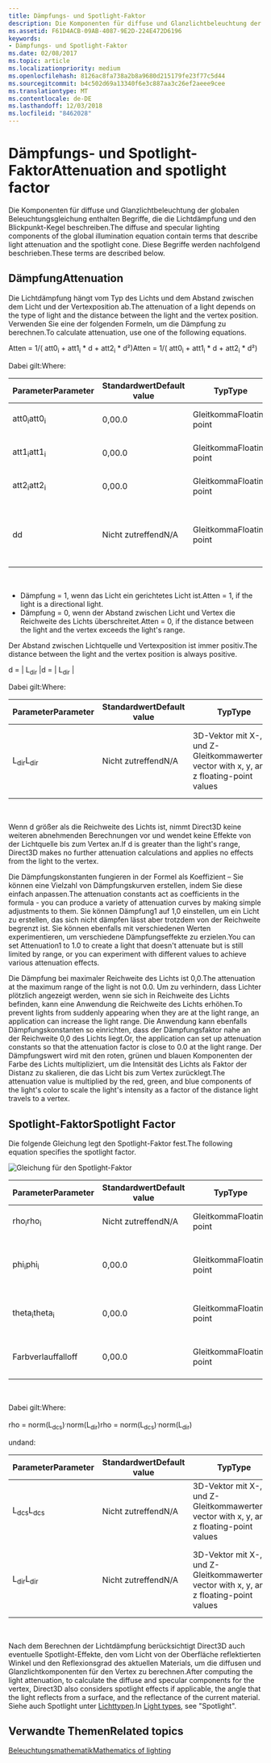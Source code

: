 ```yaml
---
title: Dämpfungs- und Spotlight-Faktor
description: Die Komponenten für diffuse und Glanzlichtbeleuchtung der globalen Beleuchtungsgleichung enthalten Begriffe, die die Lichtdämpfung und den Blickpunkt-Kegel beschreiben.
ms.assetid: F61D4ACB-09AB-4087-9E2D-224E472D6196
keywords:
- Dämpfungs- und Spotlight-Faktor
ms.date: 02/08/2017
ms.topic: article
ms.localizationpriority: medium
ms.openlocfilehash: 8126ac8fa738a2b8a9680d215179fe23f77c5d44
ms.sourcegitcommit: b4c502d69a13340f6e3c887aa3c26ef2aeee9cee
ms.translationtype: MT
ms.contentlocale: de-DE
ms.lasthandoff: 12/03/2018
ms.locfileid: "8462028"
---
```

# <a name="attenuation-and-spotlight-factor"></a><span data-ttu-id="5f058-104">Dämpfungs- und Spotlight-Faktor</span><span class="sxs-lookup"><span data-stu-id="5f058-104">Attenuation and spotlight factor</span></span>


<span data-ttu-id="5f058-105">Die Komponenten für diffuse und Glanzlichtbeleuchtung der globalen Beleuchtungsgleichung enthalten Begriffe, die die Lichtdämpfung und den Blickpunkt-Kegel beschreiben.</span><span class="sxs-lookup"><span data-stu-id="5f058-105">The diffuse and specular lighting components of the global illumination equation contain terms that describe light attenuation and the spotlight cone.</span></span> <span data-ttu-id="5f058-106">Diese Begriffe werden nachfolgend beschrieben.</span><span class="sxs-lookup"><span data-stu-id="5f058-106">These terms are described below.</span></span>

## <a name="span-idattenuationspanspan-idattenuationspanspan-idattenuationspanattenuation"></a><span data-ttu-id="5f058-107"><span id="Attenuation"></span><span id="attenuation"></span><span id="ATTENUATION"></span>Dämpfung</span><span class="sxs-lookup"><span data-stu-id="5f058-107"><span id="Attenuation"></span><span id="attenuation"></span><span id="ATTENUATION"></span>Attenuation</span></span>


<span data-ttu-id="5f058-108">Die Lichtdämpfung hängt vom Typ des Lichts und dem Abstand zwischen dem Licht und der Vertexposition ab.</span><span class="sxs-lookup"><span data-stu-id="5f058-108">The attenuation of a light depends on the type of light and the distance between the light and the vertex position.</span></span> <span data-ttu-id="5f058-109">Verwenden Sie eine der folgenden Formeln, um die Dämpfung zu berechnen.</span><span class="sxs-lookup"><span data-stu-id="5f058-109">To calculate attenuation, use one of the following equations.</span></span>

<span data-ttu-id="5f058-110">Atten = 1/( att0<sub>i</sub> + att1<sub>i</sub> \* d + att2<sub>i</sub> \* d²)</span><span class="sxs-lookup"><span data-stu-id="5f058-110">Atten = 1/( att0<sub>i</sub> + att1<sub>i</sub> \* d + att2<sub>i</sub> \* d²)</span></span>

<span data-ttu-id="5f058-111">Dabei gilt:</span><span class="sxs-lookup"><span data-stu-id="5f058-111">Where:</span></span>

| <span data-ttu-id="5f058-112">Parameter</span><span class="sxs-lookup"><span data-stu-id="5f058-112">Parameter</span></span>        | <span data-ttu-id="5f058-113">Standardwert</span><span class="sxs-lookup"><span data-stu-id="5f058-113">Default value</span></span> | <span data-ttu-id="5f058-114">Typ</span><span class="sxs-lookup"><span data-stu-id="5f058-114">Type</span></span>           | <span data-ttu-id="5f058-115">Beschreibung</span><span class="sxs-lookup"><span data-stu-id="5f058-115">Description</span></span>                                     | <span data-ttu-id="5f058-116">Bereich</span><span class="sxs-lookup"><span data-stu-id="5f058-116">Range</span></span>          |
|------------------|---------------|----------------|-------------------------------------------------|----------------|
| <span data-ttu-id="5f058-117">att0<sub>i</sub></span><span class="sxs-lookup"><span data-stu-id="5f058-117">att0<sub>i</sub></span></span> | <span data-ttu-id="5f058-118">0,0</span><span class="sxs-lookup"><span data-stu-id="5f058-118">0.0</span></span>           | <span data-ttu-id="5f058-119">Gleitkomma</span><span class="sxs-lookup"><span data-stu-id="5f058-119">Floating point</span></span> | <span data-ttu-id="5f058-120">Konstanter Dämpfungsfaktor</span><span class="sxs-lookup"><span data-stu-id="5f058-120">Constant attenuation factor</span></span>                     | <span data-ttu-id="5f058-121">0 bis +unendlich</span><span class="sxs-lookup"><span data-stu-id="5f058-121">0 to +infinity</span></span> |
| <span data-ttu-id="5f058-122">att1<sub>i</sub></span><span class="sxs-lookup"><span data-stu-id="5f058-122">att1<sub>i</sub></span></span> | <span data-ttu-id="5f058-123">0,0</span><span class="sxs-lookup"><span data-stu-id="5f058-123">0.0</span></span>           | <span data-ttu-id="5f058-124">Gleitkomma</span><span class="sxs-lookup"><span data-stu-id="5f058-124">Floating point</span></span> | <span data-ttu-id="5f058-125">Linearer Dämpfungsfaktor</span><span class="sxs-lookup"><span data-stu-id="5f058-125">Linear attenuation factor</span></span>                       | <span data-ttu-id="5f058-126">0 bis +unendlich</span><span class="sxs-lookup"><span data-stu-id="5f058-126">0 to +infinity</span></span> |
| <span data-ttu-id="5f058-127">att2<sub>i</sub></span><span class="sxs-lookup"><span data-stu-id="5f058-127">att2<sub>i</sub></span></span> | <span data-ttu-id="5f058-128">0,0</span><span class="sxs-lookup"><span data-stu-id="5f058-128">0.0</span></span>           | <span data-ttu-id="5f058-129">Gleitkomma</span><span class="sxs-lookup"><span data-stu-id="5f058-129">Floating point</span></span> | <span data-ttu-id="5f058-130">Quadratischer Dämpfungsfaktor</span><span class="sxs-lookup"><span data-stu-id="5f058-130">Quadratic attenuation factor</span></span>                    | <span data-ttu-id="5f058-131">0 bis +unendlich</span><span class="sxs-lookup"><span data-stu-id="5f058-131">0 to +infinity</span></span> |
| <span data-ttu-id="5f058-132">d</span><span class="sxs-lookup"><span data-stu-id="5f058-132">d</span></span>                | <span data-ttu-id="5f058-133">Nicht zutreffend</span><span class="sxs-lookup"><span data-stu-id="5f058-133">N/A</span></span>           | <span data-ttu-id="5f058-134">Gleitkomma</span><span class="sxs-lookup"><span data-stu-id="5f058-134">Floating point</span></span> | <span data-ttu-id="5f058-135">Abstand zwischen Vertexposition und Position der Lichtquelle</span><span class="sxs-lookup"><span data-stu-id="5f058-135">Distance from vertex position to light position</span></span> | <span data-ttu-id="5f058-136">Nicht zutreffend</span><span class="sxs-lookup"><span data-stu-id="5f058-136">N/A</span></span>            |

 

-   <span data-ttu-id="5f058-137">Dämpfung = 1, wenn das Licht ein gerichtetes Licht ist.</span><span class="sxs-lookup"><span data-stu-id="5f058-137">Atten = 1, if the light is a directional light.</span></span>
-   <span data-ttu-id="5f058-138">Dämpfung = 0, wenn der Abstand zwischen Licht und Vertex die Reichweite des Lichts überschreitet.</span><span class="sxs-lookup"><span data-stu-id="5f058-138">Atten = 0, if the distance between the light and the vertex exceeds the light's range.</span></span>

<span data-ttu-id="5f058-139">Der Abstand zwischen Lichtquelle und Vertexposition ist immer positiv.</span><span class="sxs-lookup"><span data-stu-id="5f058-139">The distance between the light and the vertex position is always positive.</span></span>

<span data-ttu-id="5f058-140">d = | L<sub>dir</sub> |</span><span class="sxs-lookup"><span data-stu-id="5f058-140">d = | L<sub>dir</sub> |</span></span>

<span data-ttu-id="5f058-141">Dabei gilt:</span><span class="sxs-lookup"><span data-stu-id="5f058-141">Where:</span></span>

| <span data-ttu-id="5f058-142">Parameter</span><span class="sxs-lookup"><span data-stu-id="5f058-142">Parameter</span></span>       | <span data-ttu-id="5f058-143">Standardwert</span><span class="sxs-lookup"><span data-stu-id="5f058-143">Default value</span></span> | <span data-ttu-id="5f058-144">Typ</span><span class="sxs-lookup"><span data-stu-id="5f058-144">Type</span></span>                                             | <span data-ttu-id="5f058-145">Beschreibung</span><span class="sxs-lookup"><span data-stu-id="5f058-145">Description</span></span>                                                 |
|-----------------|---------------|--------------------------------------------------|-------------------------------------------------------------|
| <span data-ttu-id="5f058-146">L<sub>dir</sub></span><span class="sxs-lookup"><span data-stu-id="5f058-146">L<sub>dir</sub></span></span> | <span data-ttu-id="5f058-147">Nicht zutreffend</span><span class="sxs-lookup"><span data-stu-id="5f058-147">N/A</span></span>           | <span data-ttu-id="5f058-148">3D-Vektor mit X-, Y- und Z-Gleitkommawerten</span><span class="sxs-lookup"><span data-stu-id="5f058-148">3D vector with x, y, and z floating-point values</span></span> | <span data-ttu-id="5f058-149">Richtungsvektor von der Vertexposition bis zur Position der Lichtquelle</span><span class="sxs-lookup"><span data-stu-id="5f058-149">Direction vector from vertex position to the light position</span></span> |

 

<span data-ttu-id="5f058-150">Wenn d größer als die Reichweite des Lichts ist, nimmt Direct3D keine weiteren abnehmenden Berechnungen vor und wendet keine Effekte von der Lichtquelle bis zum Vertex an.</span><span class="sxs-lookup"><span data-stu-id="5f058-150">If d is greater than the light's range, Direct3D makes no further attenuation calculations and applies no effects from the light to the vertex.</span></span>

<span data-ttu-id="5f058-151">Die Dämpfungskonstanten fungieren in der Formel als Koeffizient – Sie können eine Vielzahl von Dämpfungskurven erstellen, indem Sie diese einfach anpassen.</span><span class="sxs-lookup"><span data-stu-id="5f058-151">The attenuation constants act as coefficients in the formula - you can produce a variety of attenuation curves by making simple adjustments to them.</span></span> <span data-ttu-id="5f058-152">Sie können Dämpfung1 auf 1,0 einstellen, um ein Licht zu erstellen, das sich nicht dämpfen lässt aber trotzdem von der Reichweite begrenzt ist. Sie können ebenfalls mit verschiedenen Werten experimentieren, um verschiedene Dämpfungseffekte zu erzielen.</span><span class="sxs-lookup"><span data-stu-id="5f058-152">You can set Attenuation1 to 1.0 to create a light that doesn't attenuate but is still limited by range, or you can experiment with different values to achieve various attenuation effects.</span></span>

<span data-ttu-id="5f058-153">Die Dämpfung bei maximaler Reichweite des Lichts ist 0,0.</span><span class="sxs-lookup"><span data-stu-id="5f058-153">The attenuation at the maximum range of the light is not 0.0.</span></span> <span data-ttu-id="5f058-154">Um zu verhindern, dass Lichter plötzlich angezeigt werden, wenn sie sich in Reichweite des Lichts befinden, kann eine Anwendung die Reichweite des Lichts erhöhen.</span><span class="sxs-lookup"><span data-stu-id="5f058-154">To prevent lights from suddenly appearing when they are at the light range, an application can increase the light range.</span></span> <span data-ttu-id="5f058-155">Die Anwendung kann ebenfalls Dämpfungskonstanten so einrichten, dass der Dämpfungsfaktor nahe an der Reichweite 0,0 des Lichts liegt.</span><span class="sxs-lookup"><span data-stu-id="5f058-155">Or, the application can set up attenuation constants so that the attenuation factor is close to 0.0 at the light range.</span></span> <span data-ttu-id="5f058-156">Der Dämpfungswert wird mit den roten, grünen und blauen Komponenten der Farbe des Lichts multipliziert, um die Intensität des Lichts als Faktor der Distanz zu skalieren, die das Licht bis zum Vertex zurücklegt.</span><span class="sxs-lookup"><span data-stu-id="5f058-156">The attenuation value is multiplied by the red, green, and blue components of the light's color to scale the light's intensity as a factor of the distance light travels to a vertex.</span></span>

## <a name="span-idspotlight-factorspanspan-idspotlight-factorspanspan-idspotlight-factorspanspotlight-factor"></a><span data-ttu-id="5f058-157"><span id="Spotlight-Factor"></span><span id="spotlight-factor"></span><span id="SPOTLIGHT-FACTOR"></span>Spotlight-Faktor</span><span class="sxs-lookup"><span data-stu-id="5f058-157"><span id="Spotlight-Factor"></span><span id="spotlight-factor"></span><span id="SPOTLIGHT-FACTOR"></span>Spotlight Factor</span></span>


<span data-ttu-id="5f058-158">Die folgende Gleichung legt den Spotlight-Faktor fest.</span><span class="sxs-lookup"><span data-stu-id="5f058-158">The following equation specifies the spotlight factor.</span></span>

![Gleichung für den Spotlight-Faktor](images/dx8light9.png)

| <span data-ttu-id="5f058-160">Parameter</span><span class="sxs-lookup"><span data-stu-id="5f058-160">Parameter</span></span>         | <span data-ttu-id="5f058-161">Standardwert</span><span class="sxs-lookup"><span data-stu-id="5f058-161">Default value</span></span> | <span data-ttu-id="5f058-162">Typ</span><span class="sxs-lookup"><span data-stu-id="5f058-162">Type</span></span>           | <span data-ttu-id="5f058-163">Beschreibung</span><span class="sxs-lookup"><span data-stu-id="5f058-163">Description</span></span>                              | <span data-ttu-id="5f058-164">Bereich</span><span class="sxs-lookup"><span data-stu-id="5f058-164">Range</span></span>                    |
|-------------------|---------------|----------------|------------------------------------------|--------------------------|
| <span data-ttu-id="5f058-165">rho<sub>i</sub></span><span class="sxs-lookup"><span data-stu-id="5f058-165">rho<sub>i</sub></span></span>   | <span data-ttu-id="5f058-166">Nicht zutreffend</span><span class="sxs-lookup"><span data-stu-id="5f058-166">N/A</span></span>           | <span data-ttu-id="5f058-167">Gleitkomma</span><span class="sxs-lookup"><span data-stu-id="5f058-167">Floating point</span></span> | <span data-ttu-id="5f058-168">Kosinus(Winkel) für Spotlight i</span><span class="sxs-lookup"><span data-stu-id="5f058-168">cosine(angle) for spotlight i</span></span>            | <span data-ttu-id="5f058-169">Nicht zutreffend</span><span class="sxs-lookup"><span data-stu-id="5f058-169">N/A</span></span>                      |
| <span data-ttu-id="5f058-170">phi<sub>i</sub></span><span class="sxs-lookup"><span data-stu-id="5f058-170">phi<sub>i</sub></span></span>   | <span data-ttu-id="5f058-171">0,0</span><span class="sxs-lookup"><span data-stu-id="5f058-171">0.0</span></span>           | <span data-ttu-id="5f058-172">Gleitkomma</span><span class="sxs-lookup"><span data-stu-id="5f058-172">Floating point</span></span> | <span data-ttu-id="5f058-173">Halbschatten-Winkel für Spotlight i nach Bogenmaß</span><span class="sxs-lookup"><span data-stu-id="5f058-173">Penumbra angle of spotlight i in radians</span></span> | <span data-ttu-id="5f058-174">\[theta<sub>i</sub>, pi)</span><span class="sxs-lookup"><span data-stu-id="5f058-174">\[theta<sub>i</sub>, pi)</span></span> |
| <span data-ttu-id="5f058-175">theta<sub>i</sub></span><span class="sxs-lookup"><span data-stu-id="5f058-175">theta<sub>i</sub></span></span> | <span data-ttu-id="5f058-176">0,0</span><span class="sxs-lookup"><span data-stu-id="5f058-176">0.0</span></span>           | <span data-ttu-id="5f058-177">Gleitkomma</span><span class="sxs-lookup"><span data-stu-id="5f058-177">Floating point</span></span> | <span data-ttu-id="5f058-178">Kernschatten-Winkel für Spotlight i nach Bogenmaß</span><span class="sxs-lookup"><span data-stu-id="5f058-178">Umbra angle of spotlight i in radians</span></span>    | <span data-ttu-id="5f058-179">\[0, pi)</span><span class="sxs-lookup"><span data-stu-id="5f058-179">\[0, pi)</span></span>                 |
| <span data-ttu-id="5f058-180">Farbverlauf</span><span class="sxs-lookup"><span data-stu-id="5f058-180">falloff</span></span>           | <span data-ttu-id="5f058-181">0,0</span><span class="sxs-lookup"><span data-stu-id="5f058-181">0.0</span></span>           | <span data-ttu-id="5f058-182">Gleitkomma</span><span class="sxs-lookup"><span data-stu-id="5f058-182">Floating point</span></span> | <span data-ttu-id="5f058-183">Farbverlaufsfaktor</span><span class="sxs-lookup"><span data-stu-id="5f058-183">Falloff factor</span></span>                           | <span data-ttu-id="5f058-184">(-unendlich +unendlich)</span><span class="sxs-lookup"><span data-stu-id="5f058-184">(-infinity, +infinity)</span></span>   |

 

<span data-ttu-id="5f058-185">Dabei gilt:</span><span class="sxs-lookup"><span data-stu-id="5f058-185">Where:</span></span>

<span data-ttu-id="5f058-186">rho = norm(L<sub>dcs</sub>)<sup>.</sup>norm(L<sub>dir</sub>)</span><span class="sxs-lookup"><span data-stu-id="5f058-186">rho = norm(L<sub>dcs</sub>)<sup>.</sup>norm(L<sub>dir</sub>)</span></span>

<span data-ttu-id="5f058-187">und</span><span class="sxs-lookup"><span data-stu-id="5f058-187">and:</span></span>

| <span data-ttu-id="5f058-188">Parameter</span><span class="sxs-lookup"><span data-stu-id="5f058-188">Parameter</span></span>       | <span data-ttu-id="5f058-189">Standardwert</span><span class="sxs-lookup"><span data-stu-id="5f058-189">Default value</span></span> | <span data-ttu-id="5f058-190">Typ</span><span class="sxs-lookup"><span data-stu-id="5f058-190">Type</span></span>                                             | <span data-ttu-id="5f058-191">Beschreibung</span><span class="sxs-lookup"><span data-stu-id="5f058-191">Description</span></span>                                                 |
|-----------------|---------------|--------------------------------------------------|-------------------------------------------------------------|
| <span data-ttu-id="5f058-192">L<sub>dcs</sub></span><span class="sxs-lookup"><span data-stu-id="5f058-192">L<sub>dcs</sub></span></span> | <span data-ttu-id="5f058-193">Nicht zutreffend</span><span class="sxs-lookup"><span data-stu-id="5f058-193">N/A</span></span>           | <span data-ttu-id="5f058-194">3D-Vektor mit X-, Y- und Z-Gleitkommawerten</span><span class="sxs-lookup"><span data-stu-id="5f058-194">3D vector with x, y, and z floating-point values</span></span> | <span data-ttu-id="5f058-195">Der negativen Wert der Lichteinfallsrichtung im Kamerabereich</span><span class="sxs-lookup"><span data-stu-id="5f058-195">The negative of the light direction in camera space</span></span>         |
| <span data-ttu-id="5f058-196">L<sub>dir</sub></span><span class="sxs-lookup"><span data-stu-id="5f058-196">L<sub>dir</sub></span></span> | <span data-ttu-id="5f058-197">Nicht zutreffend</span><span class="sxs-lookup"><span data-stu-id="5f058-197">N/A</span></span>           | <span data-ttu-id="5f058-198">3D-Vektor mit X-, Y- und Z-Gleitkommawerten</span><span class="sxs-lookup"><span data-stu-id="5f058-198">3D vector with x, y, and z floating-point values</span></span> | <span data-ttu-id="5f058-199">Richtungsvektor von der Vertexposition bis zur Position der Lichtquelle</span><span class="sxs-lookup"><span data-stu-id="5f058-199">Direction vector from vertex position to the light position</span></span> |

 

<span data-ttu-id="5f058-200">Nach dem Berechnen der Lichtdämpfung berücksichtigt Direct3D auch eventuelle Spotlight-Effekte, den vom Licht von der Oberfläche reflektierten Winkel und den Reflexionsgrad des aktuellen Materials, um die diffusen und Glanzlichtkomponenten für den Vertex zu berechnen.</span><span class="sxs-lookup"><span data-stu-id="5f058-200">After computing the light attenuation, to calculate the diffuse and specular components for the vertex, Direct3D also considers spotlight effects if applicable, the angle that the light reflects from a surface, and the reflectance of the current material.</span></span> <span data-ttu-id="5f058-201">Siehe auch Spotlight unter [Lichttypen](light-types.md).</span><span class="sxs-lookup"><span data-stu-id="5f058-201">In [Light types](light-types.md), see "Spotlight".</span></span>

## <a name="span-idrelated-topicsspanrelated-topics"></a><span data-ttu-id="5f058-202"><span id="related-topics"></span>Verwandte Themen</span><span class="sxs-lookup"><span data-stu-id="5f058-202"><span id="related-topics"></span>Related topics</span></span>


[<span data-ttu-id="5f058-203">Beleuchtungsmathematik</span><span class="sxs-lookup"><span data-stu-id="5f058-203">Mathematics of lighting</span></span>](mathematics-of-lighting.md)

 

 




